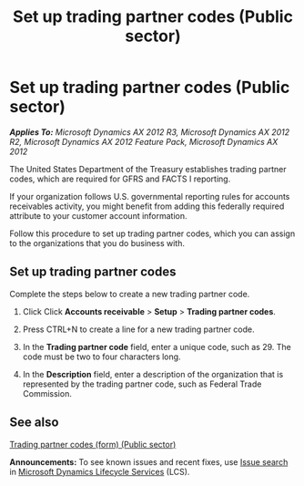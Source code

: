 ﻿---
title: Set up trading partner codes (Public sector)
TOCTitle: Set up trading partner codes (Public sector)
ms:assetid: 4bd55c65-45db-4c99-acda-445e9e9f524d
ms:mtpsurl: https://technet.microsoft.com/en-us/library/Hh208531(v=AX.60)
ms:contentKeyID: 36056282
ms.date: 04/18/2014
mtps_version: v=AX.60
f1_keywords:
- public sector
- trading partner code
---

# Set up trading partner codes (Public sector) 


_**Applies To:** Microsoft Dynamics AX 2012 R3, Microsoft Dynamics AX 2012 R2, Microsoft Dynamics AX 2012 Feature Pack, Microsoft Dynamics AX 2012_

The United States Department of the Treasury establishes trading partner codes, which are required for GFRS and FACTS I reporting.

If your organization follows U.S. governmental reporting rules for accounts receivables activity, you might benefit from adding this federally required attribute to your customer account information.

Follow this procedure to set up trading partner codes, which you can assign to the organizations that you do business with.

## Set up trading partner codes

Complete the steps below to create a new trading partner code.

1.  Click Click **Accounts receivable** \> **Setup** \> **Trading partner codes**.

2.  Press CTRL+N to create a line for a new trading partner code.

3.  In the **Trading partner code** field, enter a unique code, such as 29. The code must be two to four characters long.

4.  In the **Description** field, enter a description of the organization that is represented by the trading partner code, such as Federal Trade Commission.

## See also

[Trading partner codes (form) (Public sector)](https://technet.microsoft.com/en-us/library/hh208574\(v=ax.60\))

  
**Announcements:** To see known issues and recent fixes, use [Issue search](http://go.microsoft.com/fwlink/?linkid=389258) in [Microsoft Dynamics Lifecycle Services](http://go.microsoft.com/fwlink/?linkid=306505) (LCS).

